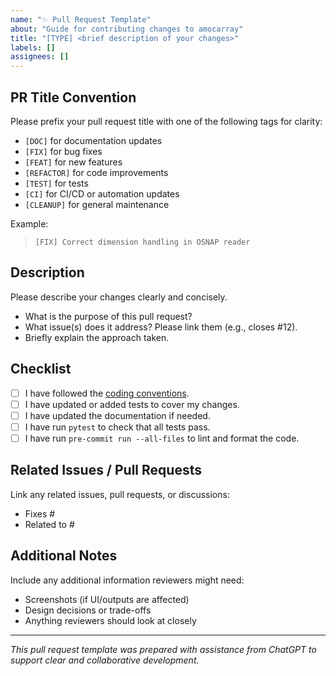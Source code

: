 ```yaml
---
name: "✨ Pull Request Template"
about: "Guide for contributing changes to amocarray"
title: "[TYPE] <brief description of your changes>"
labels: []
assignees: []
---
```


## PR Title Convention

Please prefix your pull request title with one of the following tags for clarity:

- `[DOC]` for documentation updates
- `[FIX]` for bug fixes
- `[FEAT]` for new features
- `[REFACTOR]` for code improvements
- `[TEST]` for tests
- `[CI]` for CI/CD or automation updates
- `[CLEANUP]` for general maintenance

Example:
> `[FIX] Correct dimension handling in OSNAP reader`

## Description

Please describe your changes clearly and concisely.

- What is the purpose of this pull request?
- What issue(s) does it address? Please link them (e.g., closes #12).
- Briefly explain the approach taken.

## Checklist

- [ ] I have followed the [coding conventions](https://amoccommunity.github.io/amocarray/conventions.html).
- [ ] I have updated or added tests to cover my changes.
- [ ] I have updated the documentation if needed.
- [ ] I have run `pytest` to check that all tests pass.
- [ ] I have run `pre-commit run --all-files` to lint and format the code.

## Related Issues / Pull Requests

Link any related issues, pull requests, or discussions:
- Fixes #
- Related to #

## Additional Notes

Include any additional information reviewers might need:

- Screenshots (if UI/outputs are affected)
- Design decisions or trade-offs
- Anything reviewers should look at closely

---

*This pull request template was prepared with assistance from ChatGPT to support clear and collaborative development.*
